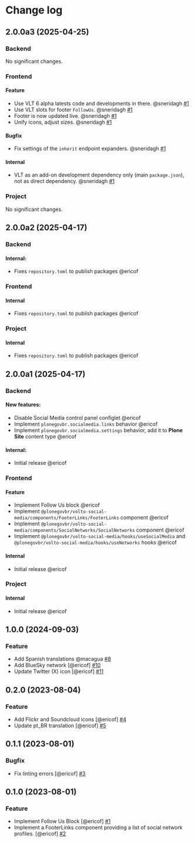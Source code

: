 # Change log

<!-- You should *NOT* be adding new change log entries to this file.
     You should create a file in the news directory instead.
     For helpful instructions, please see:
     https://6.docs.plone.org/volto/developer-guidelines/contributing.html#create-a-pull-request
-->

<!-- towncrier release notes start -->
## 2.0.0a3 (2025-04-25)

### Backend

No significant changes.




### Frontend

#### Feature

- Use VLT 6 alpha latests code and developments in there. @sneridagh [#1](https://github.com/plonegovbr/social-media/issue/1)
- Use VLT slots for footer `FollowUs`. @sneridagh [#1](https://github.com/plonegovbr/social-media/issue/1)
- Footer is now updated live. @sneridagh [#1](https://github.com/plonegovbr/social-media/issue/1)
- Unify icons, adjust sizes. @sneridagh [#1](https://github.com/plonegovbr/social-media/issue/1)

#### Bugfix

- Fix settings of the `inherit` endpoint expanders. @sneridagh [#1](https://github.com/plonegovbr/social-media/issue/1)

#### Internal

- VLT as an add-on development dependency only (main `package.json`), not as direct dependency. @sneridagh [#1](https://github.com/plonegovbr/social-media/issue/1)



### Project

No significant changes.




## 2.0.0a2 (2025-04-17)

### Backend


#### Internal:

- Fixes `repository.toml` to publish packages @ericof 



### Frontend

#### Internal

- Fixes `repository.toml` to publish packages @ericof 



### Project


#### Internal

- Fixes `repository.toml` to publish packages @ericof 



## 2.0.0a1 (2025-04-17)

### Backend


#### New features:

- Disable Social Media control panel configlet @ericof 
- Implement `plonegovbr.socialmedia.links` behavior @ericof 
- Implement `plonegovbr.socialmedia.settings` behavior, add it to **Plone Site** content type @ericof 


#### Internal:

- Initial release @ericof 



### Frontend

#### Feature

- Implement Follow Us block @ericof 
- Implement `@plonegovbr/volto-social-media/components/FooterLinks/FooterLinks` component @ericof 
- Implement `@plonegovbr/volto-social-media/components/SocialNetworks/SocialNetworks` component @ericof 
- Implement `@plonegovbr/volto-social-media/hooks/useSocialMedia` and `@plonegovbr/volto-social-media/hooks/useNetworks` hooks @ericof 

#### Internal

- Initial release @ericof 



### Project


#### Internal

- Initial release @ericof 




## 1.0.0 (2024-09-03)

### Feature

- Add Spanish translations @macagua [#8](https://github.com/plonegovbr/volto-network-block/issues/8)
- Add BlueSky network [@ericof] [#10](https://github.com/plonegovbr/volto-network-block/issues/10)
- Update Twitter (X) icon [@ericof] [#11](https://github.com/plonegovbr/volto-network-block/issues/11)

## 0.2.0 (2023-08-04)

### Feature

- Add Flickr and Soundcloud icons [@ericof] [#4](https://github.com/plonegovbr/volto-network-block/issues/4)
- Update pt_BR translation [@ericof] [#5](https://github.com/plonegovbr/volto-network-block/issues/5)


## 0.1.1 (2023-08-01)

### Bugfix

- Fix linting errors [@ericof] [#3](https://github.com/plonegovbr/volto-network-block/issues/3)


## 0.1.0 (2023-08-01)

### Feature

- Implement Follow Us Block [@ericof] [#1](https://github.com/plonegovbr/volto-network-block/issues/1)
- Implement a FooterLinks component providing a list of social network profiles. [@ericof] [#2](https://github.com/plonegovbr/volto-network-block/issues/2)
